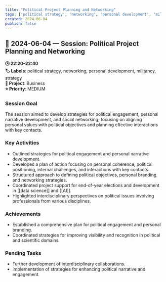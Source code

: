 ```yaml
---
title: "Political Project Planning and Networking"
tags: ['political strategy', 'networking', 'personal development', 'militancy', 'strategy']
created: 2024-06-04
publish: false
---
```


## 📅 2024-06-04 — Session: Political Project Planning and Networking

**🕒 22:20–22:40**  
**🏷️ Labels**: political strategy, networking, personal development, militancy, strategy  
**📂 Project**: Business  
**⭐ Priority**: MEDIUM  


### Session Goal
The session aimed to develop strategies for political engagement, personal narrative development, and social networking, focusing on aligning personal values with political objectives and planning effective interactions with key contacts.

### Key Activities
- Outlined strategies for political engagement and personal narrative development.
- Developed a plan of action focusing on personal coherence, political positioning, internal challenges, and interactions with key contacts.
- Structured approach to defining political objectives, personal branding, and networking strategies.
- Coordinated project support for end-of-year elections and development in [[data science]] and [[AI]].
- Highlighted interdisciplinary perspectives on political issues involving professionals from various disciplines.

### Achievements
- Established a comprehensive plan for political engagement and personal branding.
- Coordinated strategies for improving visibility and recognition in political and scientific domains.

### Pending Tasks
- Further development of interdisciplinary collaborations.
- Implementation of strategies for enhancing political narrative and engagement.
